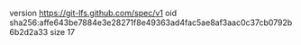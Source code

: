 version https://git-lfs.github.com/spec/v1
oid sha256:affe643be7884e3e28271f8e49363ad4fac5ae8af3aac0c37cb0792b6b2d2a33
size 17
